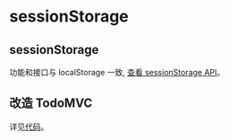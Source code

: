 # sessionStorage

## sessionStorage

功能和接口与 localStorage 一致, [查看 sessionStorage API](https://developer.mozilla.org/en-US/docs/Web/API/Storage)。

## 改造 TodoMVC

详见[代码](https://github.com/luics/web-dev/blob/master/examples/data/TodoMVC-sessionStorage.html)。